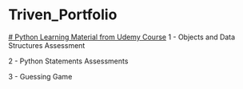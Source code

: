 # Triven_Portfolio

[# Python Learning Material from Udemy Course](https://github.com/Pod0303/Learning---Python-Bootcamp-)
1 - Objects and Data Structures Assessment

2 - Python Statements Assessments

3 - Guessing Game

